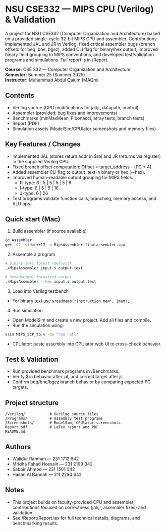 # NSU CSE332 — MIPS CPU (Verilog) & Validation

A project for NSU CSE332 (Computer Organization and Architecture) based on a provided single-cycle 32-bit MIPS CPU and assembler. Contributions: implemented JAL and JR in Verilog, fixed critical assembler bugs (branch offsets for beq, bne, bgez), added CLI flag for binary/hex output, improved binary field grouping to MIPS conventions, and developed test/validation programs and simulations. Full report is in /Report.

**Course:** CSE 332 — Computer Organization and Architecture  
**Semester:** Summer 25 (Summer 2025)  
**Instructor:** Muhammad Abdul Qaium (MAQm)

## Contents
- Verilog source (CPU modifications for jal/jr, datapath, control)
- Assembler (provided; bug fixes and improvements)
- Benchmarks (minMaxMean, Fibonacci, array tests, branch tests)
- Report (PDF)
- Simulation assets (ModelSim/CPUlator screenshots and memory files)

## Key Features / Changes
- Implemented JAL (stores return addr in $ra) and JR (returns via register) in the supplied Verilog CPU.
- Fixed branch offset computation: Offset = target_address - (PC + 4).
- Added assembler CLI flag to output .text in binary or hex (--hex).
- Improved human-readable output grouping for MIPS fields:
  - R-type: 6 | 5 | 5 | 5 | 5 | 6
  - I-type: 6 | 5 | 5 | 16
  - J-type: 6 | 26
- Test programs validate function calls, branching, memory access, and ALU ops.

## Quick start (Mac)
1. Build assembler (if source available)
```bash
cd Assembler
g++ -O2 -std=c++17 -o MipsAssembler finalassembler.cpp
```

2. Assemble a program
```bash
# binary text format (default)
./MipsAssembler input.s output.text

# hexadecimal formatted output
./MipsAssembler --hex input.s output.text
```

3. Load into Verilog testbench
- For binary text use `$readmemb("instruction.mem", Imem);`

4. Run simulation
- Open ModelSim and create a new project. Add all files and compile.
- Run the simulation using:
```bash
vsim MIPS_SCP_tb.v -do "run -all"
```
- CPUlator: paste assembly into CPUlator web UI to cross-check behavior.

## Test & Validation
- Run provided benchmark programs in /Benchmarks.
- Verify $ra behavior after jal, and correct target after jr.
- Confirm beq/bne/bgez branch behavior by comparing expected PC targets.

## Project structure
```
/Verilog/           # Verilog source files
/Programs/          # Assembly test programs
/Screenshots/       # ModelSim, CPUlator screenshots
Report.pdf          # LaTeX report and PDF
README.md
```

## Authors
- Walidur Rahman — 231 1712 642
- Mridha Fahad Hossain — 231 2199 042
- Sabbir Ahmod — 231 1501 042
- Hasan Al Bannah — 211 2290 642


## Notes
- This project builds on faculty-provided CPU and assembler; contributions focused on correctness (jal/jr, assembler fixes) and validation.
- See /Report/Report.tex for full technical details, diagrams, and benchmarking results.
